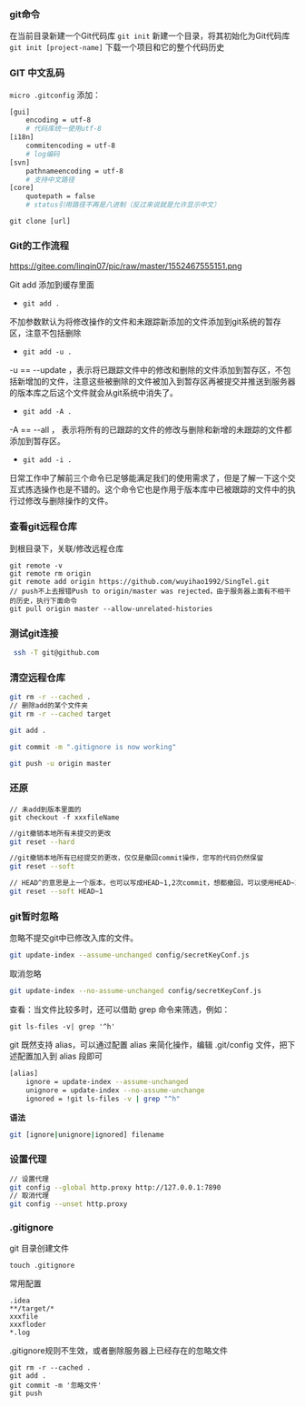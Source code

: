 ### git命令

在当前目录新建一个Git代码库
`git init`
新建一个目录，将其初始化为Git代码库
`​git init [project-name]`
下载一个项目和它的整个代码历史

### GIT 中文乱码

`micro .gitconfig` 添加：

```sh
[gui]
    encoding = utf-8  
    # 代码库统一使用utf-8  
[i18n]
    commitencoding = utf-8  
    # log编码  
[svn]
    pathnameencoding = utf-8  
    # 支持中文路径  
[core]
	quotepath = false 
	# status引用路径不再是八进制（反过来说就是允许显示中文）
```

`git clone [url]`

### Git的工作流程

https://gitee.com/linqin07/pic/raw/master/1552467555151.png

Git add
添加到缓存里面

- `git add .` 

 不加参数默认为将修改操作的文件和未跟踪新添加的文件添加到git系统的暂存区，注意不包括删除

- `git add -u .`

 -u  == --update ，表示将已跟踪文件中的修改和删除的文件添加到暂存区，不包括新增加的文件，注意这些被删除的文件被加入到暂存区再被提交并推送到服务器的版本库之后这个文件就会从git系统中消失了。

-  `git add -A .`

 -A == --all  ， 表示将所有的已跟踪的文件的修改与删除和新增的未跟踪的文件都添加到暂存区。

-  `git add -i .`

 日常工作中了解前三个命令已足够能满足我们的使用需求了，但是了解一下这个交互式拣选操作也是不错的。这个命令它也是作用于版本库中已被跟踪的文件中的执行过修改与删除操作的文件。

### 查看git远程仓库

到根目录下，关联/修改远程仓库

```shell
git remote -v
git remote rm origin
git remote add origin https://github.com/wuyihao1992/SingTel.git
// push不上去报错Push to origin/master was rejected，由于服务器上面有不相干的历史，执行下面命令
git pull origin master --allow-unrelated-histories
```

### 测试git连接

```sh
 ssh -T git@github.com
```

### 清空远程仓库

```sh
git rm -r --cached .
// 删除add的某个文件夹
git rm -r --cached target
```

```sh
git add .
```

```sh
git commit -m ".gitignore is now working"
```

```sh
git push -u origin master
```

### 还原

```shell
// 未add到版本里面的
git checkout -f xxxfileName
```

```sh
//git撤销本地所有未提交的更改
git reset --hard
```

```sh
//git撤销本地所有已经提交的更改，仅仅是撤回commit操作，您写的代码仍然保留
git reset --soft
```

```sh
// HEAD^的意思是上一个版本，也可以写成HEAD~1,2次commit，想都撤回，可以使用HEAD~2
git reset --soft HEAD~1
```

### git暂时忽略

忽略不提交git中已修改入库的文件。

```sh
git update-index --assume-unchanged config/secretKeyConf.js
```

取消忽略

```sh
git update-index --no-assume-unchanged config/secretKeyConf.js
```

查看：当文件比较多时，还可以借助 grep 命令来筛选，例如：

```
git ls-files -v| grep '^h'
```

git 既然支持 alias，可以通过配置 alias 来简化操作，编辑 .git/config 文件，把下述配置加入到 alias 段即可

```sh
[alias]
	ignore = update-index --assume-unchanged
	unignore = update-index --no-assume-unchange
	ignored = !git ls-files -v | grep "^h"
```

**语法**

```sh
git [ignore|unignore|ignored] filename
```

### 设置代理

```sh
// 设置代理
git config --global http.proxy http://127.0.0.1:7890
// 取消代理
git config --unset http.proxy
```



### .gitignore

git 目录创建文件 

```
touch .gitignore
```

常用配置

```
.idea
**/target/*
xxxfile
xxxfloder
*.log
```

.gitignore规则不生效，或者删除服务器上已经存在的忽略文件

```
git rm -r --cached .
git add .
git commit -m '忽略文件'
git push
```
